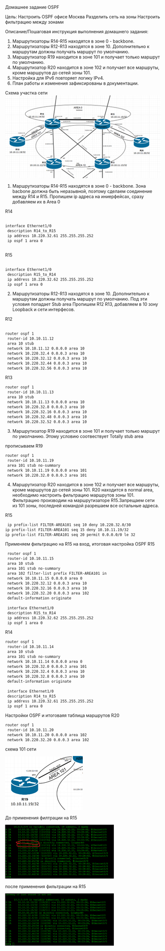 Домашнее задание
OSPF

Цель:
Настроить OSPF офисе Москва
Разделить сеть на зоны
Настроить фильтрацию между зонами


Описание/Пошаговая инструкция выполнения домашнего задания:
1. Маршрутизаторы R14-R15 находятся в зоне 0 - backbone.
2. Маршрутизаторы R12-R13 находятся в зоне 10. Дополнительно к маршрутам должны получать маршрут по умолчанию.
3. Маршрутизатор R19 находится в зоне 101 и получает только маршрут по умолчанию.
4. Маршрутизатор R20 находится в зоне 102 и получает все маршруты, кроме маршрутов до сетей зоны 101.
5. Настройка для IPv6 повторяет логику IPv4.
6. План работы и изменения зафиксированы в документации.

 Схема участка сети 
 ![](ospf.png)
 
1. Маршрутизаторы R14-R15 находятся в зоне 0 - backbone. Зона bacbone должна быть неразывной, поэтому сделаем соединение между R14 и R15. Пропишем ip адреса на иниерфейсах, сразу добавляем их в Area 0

R14
<pre><code>
interface Ethernet1/0
 description R14_to_R15
 ip address 10.220.32.61 255.255.255.252
 ip ospf 1 area 0
 </code></pre>
R15
<pre><code>
interface Ethernet1/0
 description R15_to_R14
 ip address 10.220.32.62 255.255.255.252
 ip ospf 1 area 0
</code></pre>

2. Маршрутизаторы R12-R13 находятся в зоне 10. Дополнительно к маршрутам должны получать маршрут по умолчанию. Под эти условия попадает Stub area
 Пропишем R12 R13, добавляем в 10 зону Loopback и сети интерфесов.

 R12 
<pre><code>
router ospf 1
 router-id 10.10.11.12
 area 10 stub
 network 10.10.11.12 0.0.0.0 area 10
 network 10.220.32.4 0.0.0.3 area 10
 network 10.220.32.12 0.0.0.3 area 10
 network 10.220.32.44 0.0.0.3 area 10
 network 10.220.32.56 0.0.0.3 area 10
</code></pre>
 R13
 <pre><code>router ospf 1
 router-id 10.10.11.13
 area 10 stub
 network 10.10.11.13 0.0.0.0 area 10
 network 10.220.32.8 0.0.0.3 area 10
 network 10.220.32.16 0.0.0.3 area 10
 network 10.220.32.48 0.0.0.3 area 10
 network 10.220.32.52 0.0.0.3 area 10</code></pre>

3. Маршрутизатор R19 находится в зоне 101 и получает только маршрут по умолчанию. Этому условию соотвествует Totally stub area

прописываем R19
<pre><code>router ospf 1
 router-id 10.10.11.19
 area 101 stub no-summary
 network 10.10.11.19 0.0.0.0 area 101
 network 10.220.32.0 0.0.0.3 area 101</code></pre>

4.  Маршрутизатор R20 находится в зоне 102 и получает все маршруты, кроме маршрутов до сетей зоны 101. R20 находится в normal area, необходимо настроить фильтрацию маршрутов зоны 101. Фильтрацию производим на маршрутизаторе R15.Запрещаем сети из 101 зоны, последней командой разрешаем все остальные адреса. 

R15
<pre><code> ip prefix-list FILTER-AREA101 seq 10 deny 10.220.32.0/30
ip prefix-list FILTER-AREA101 seq 15 deny 10.10.11.19/32
ip prefix-list FILTER-AREA101 seq 20 permit 0.0.0.0/0 le 32
</code></pre>

Применяем фильтрацию на R15 на вход, итоговая настройка OSPF R15
<pre><code> router ospf 1
 router-id 10.10.11.15
 area 10 stub
 area 101 stub no-summary
 area 102 filter-list prefix FILTER-AREA101 in
 network 10.10.11.15 0.0.0.0 area 0
 network 10.220.32.12 0.0.0.3 area 10
 network 10.220.32.16 0.0.0.3 area 10
 network 10.220.32.20 0.0.0.3 area 102
 default-information originate
 
 interface Ethernet1/0
 description R15_to_R14
 ip address 10.220.32.62 255.255.255.252
 ip ospf 1 area 0
</code></pre>

R14
<pre><code>router ospf 1
 router-id 10.10.11.14
 area 10 stub
 area 101 stub no-summary
 network 10.10.11.14 0.0.0.0 area 0
 network 10.220.32.0 0.0.0.3 area 101
 network 10.220.32.4 0.0.0.3 area 10
 network 10.220.32.8 0.0.0.3 area 10
 default-information originate
 
 interface Ethernet1/0
 description R14_to_R15
 ip address 10.220.32.61 255.255.255.252
 ip ospf 1 area 0
</code></pre>


Настройки OSPF и итоговаяя таблица маршрутов R20
<pre><code>router ospf 1
 router-id 10.10.11.20
 network 10.10.11.20 0.0.0.0 area 102
 network 10.220.32.20 0.0.0.3 area 102
</code></pre>

схема 101 сети

<img src="Area101.png" alt="image" width="50%" height="auto">

До применения филтрации на R15

<img src="Ip_route_R20_before.png" alt="image" width="70%" height="auto">

после применения фильтрации на R15

<img src="Ip_route_R20_after.png" alt="image" width="70%" height="auto">


